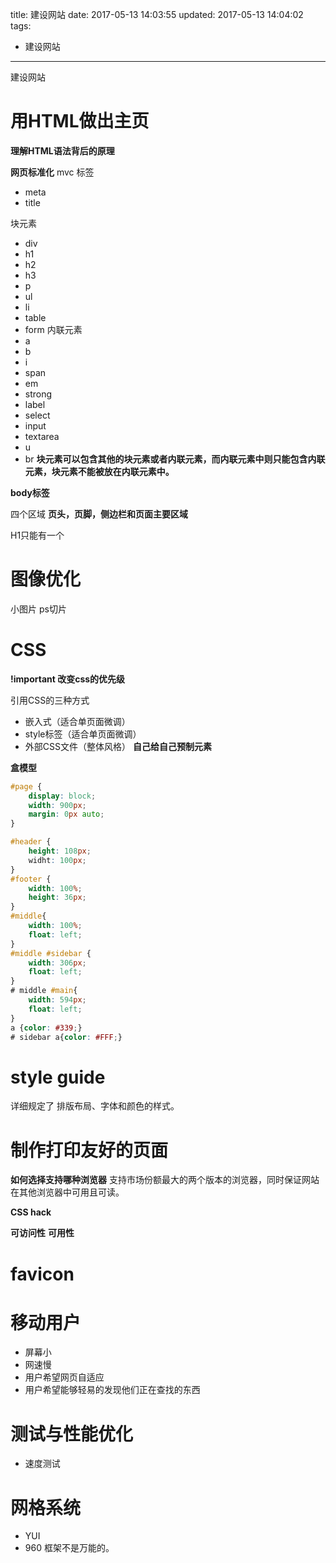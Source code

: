 title: 建设网站
date: 2017-05-13 14:03:55
updated: 2017-05-13 14:04:02
tags:
- 建设网站
---

建设网站
<!--more-->


# 用HTML做出主页
**理解HTML语法背后的原理**

**网页标准化**
mvc
标签
- meta
- title

块元素
- div
- h1
- h2
- h3
- p
- ul
- li
- table
- form
内联元素
- a
- b
- i
- span
- em
- strong
- label
- select
- input
- textarea
- u
- br
**块元素可以包含其他的块元素或者内联元素，而内联元素中则只能包含内联元素，块元素不能被放在内联元素中。**

**body标签**

四个区域
**页头，页脚，侧边栏和页面主要区域**

H1只能有一个

# 图像优化
小图片
ps切片

# CSS
**!important 改变css的优先级**

引用CSS的三种方式
- 嵌入式（适合单页面微调）
- style标签（适合单页面微调）
- 外部CSS文件（整体风格）
**自己给自己预制元素**

**盒模型**
```CSS
#page {
    display: block;
    width: 900px;
    margin: 0px auto;
}

#header {
    height: 108px;
    widht: 100px;
}
#footer {
    width: 100%;
    height: 36px;
}
#middle{
    width: 100%;
    float: left;
}
#middle #sidebar {
    width: 306px;
    float: left;
}
# middle #main{
    width: 594px;
    float: left;
}
a {color: #339;}
# sidebar a{color: #FFF;}
```
# style guide
详细规定了 排版布局、字体和颜色的样式。
# 制作打印友好的页面

**如何选择支持哪种浏览器**
支持市场份额最大的两个版本的浏览器，同时保证网站在其他浏览器中可用且可读。

**CSS hack**

**可访问性**
**可用性**

# favicon

# 移动用户
- 屏幕小
- 网速慢
- 用户希望网页自适应
- 用户希望能够轻易的发现他们正在查找的东西

# 测试与性能优化
- 速度测试

# 网格系统
- YUI
- 960
框架不是万能的。






